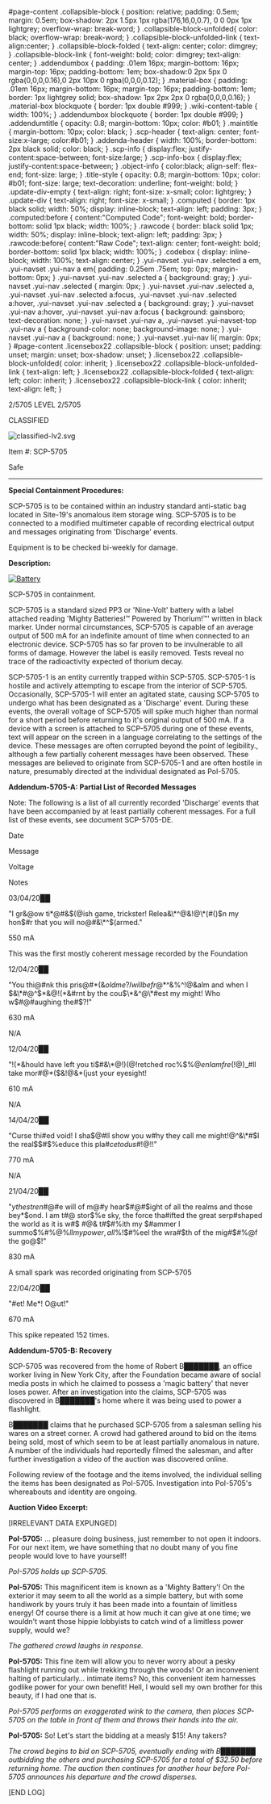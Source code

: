 #page-content .collapsible-block { position: relative; padding: 0.5em; margin: 0.5em; box-shadow: 2px 1.5px 1px rgba(176,16,0,0.7), 0 0 0px 1px lightgrey; overflow-wrap: break-word; } .collapsible-block-unfolded{ color: black; overflow-wrap: break-word; } .collapsible-block-unfolded-link { text-align:center; } .collapsible-block-folded { text-align: center; color: dimgrey; } .collapsible-block-link { font-weight: bold; color: dimgrey; text-align: center; } .addendumbox { padding: .01em 16px; margin-bottom: 16px; margin-top: 16px; padding-bottom: 1em; box-shadow:0 2px 5px 0 rgba(0,0,0,0.16),0 2px 10px 0 rgba(0,0,0,0.12); } .material-box { padding: .01em 16px; margin-bottom: 16px; margin-top: 16px; padding-bottom: 1em; border: 1px lightgrey solid; box-shadow: 1px 2px 2px 0 rgba(0,0,0,0.16); } .material-box blockquote { border: 1px double #999; } .wiki-content-table { width: 100%; } .addendumbox blockquote { border: 1px double #999; } .addendumtitle { opacity: 0.8; margin-bottom: 10px; color: #b01; } .maintitle { margin-bottom: 10px; color: black; } .scp-header { text-align: center; font-size:x-large; color:#b01; } .addenda-header { width: 100%; border-bottom: 2px black solid; color: black; } .scp-info { display:flex; justify-content:space-between; font-size:large; } .scp-info-box { display:flex; justify-content:space-between; } .object-info { color:black; align-self: flex-end; font-size: large; } .title-style { opacity: 0.8; margin-bottom: 10px; color: #b01; font-size: large; text-decoration: underline; font-weight: bold; } .update-div-empty { text-align: right; font-size: x-small; color: lightgrey; } .update-div { text-align: right; font-size: x-small; } .computed { border: 1px black solid; width: 50%; display: inline-block; text-align: left; padding: 3px; } .computed:before { content:"Computed Code"; font-weight: bold; border-bottom: solid 1px black; width: 100%; } .rawcode { border: black solid 1px; width: 50%; display: inline-block; text-align: left; padding: 3px; } .rawcode:before{ content:"Raw Code"; text-align: center; font-weight: bold; border-bottom: solid 1px black; width: 100%; } .codebox { display: inline-block; width: 100%; text-align: center; } .yui-navset .yui-nav .selected a em, .yui-navset .yui-nav a em{ padding: 0.25em .75em; top: 0px; margin-bottom: 0px; } .yui-navset .yui-nav .selected a { background: gray; } .yui-navset .yui-nav .selected { margin: 0px; } .yui-navset .yui-nav .selected a, .yui-navset .yui-nav .selected a:focus, .yui-navset .yui-nav .selected a:hover, .yui-navset .yui-nav .selected a { background: gray; } .yui-navset .yui-nav a:hover, .yui-navset .yui-nav a:focus { background: gainsboro; text-decoration: none; } .yui-navset .yui-nav a, .yui-navset .yui-navset-top .yui-nav a { background-color: none; background-image: none; } .yui-navset .yui-nav a { background: none; } .yui-navset .yui-nav li{ margin: 0px; } #page-content .licensebox22 .collapsible-block { position: unset; padding: unset; margin: unset; box-shadow: unset; } .licensebox22 .collapsible-block-unfolded{ color: inherit; } .licensebox22 .collapsible-block-unfolded-link { text-align: left; } .licensebox22 .collapsible-block-folded { text-align: left; color: inherit; } .licensebox22 .collapsible-block-link { color: inherit; text-align: left; }

2/5705 LEVEL 2/5705

CLASSIFIED

![classified-lv2.svg](http://www.scp-wiki.net/local--files/component:classified-bar-woed-source/classified-lv2.svg)

Item #: SCP-5705

Safe

* * *

**Special Containment Procedures:**

SCP-5705 is to be contained within an industry standard anti-static bag located in Site-19's anomalous item storage wing. SCP-5705 is to be connected to a modified multimeter capable of recording electrical output and messages originating from 'Discharge' events.

Equipment is to be checked bi-weekly for damage.

**Description:**

[![Battery](http://scp-wiki.wdfiles.com/local--resized-images/scp-5705/Battery/medium.jpg)](http://scp-wiki.wdfiles.com/local--files/scp-5705/Battery)

SCP-5705 in containment.

SCP-5705 is a standard sized PP3 or 'Nine-Volt' battery with a label attached reading 'Mighty Batteries!™ Powered by Thorium!™' written in black marker. Under normal circumstances, SCP-5705 is capable of an average output of 500 mA for an indefinite amount of time when connected to an electronic device. SCP-5705 has so far proven to be invulnerable to all forms of damage. However the label is easily removed. Tests reveal no trace of the radioactivity expected of thorium decay.

SCP-5705-1 is an entity currently trapped within SCP-5705. SCP-5705-1 is hostile and actively attempting to escape from the interior of SCP-5705. Occasionally, SCP-5705-1 will enter an agitated state, causing SCP-5705 to undergo what has been designated as a 'Discharge' event. During these events, the overall voltage of SCP-5705 will spike much higher than normal for a short period before returning to it's original output of 500 mA. If a device with a screen is attached to SCP-5705 during one of these events, text will appear on the screen in a language correlating to the settings of the device. These messages are often corrupted beyond the point of legibility., although a few partially coherent messages have been observed. These messages are believed to originate from SCP-5705-1 and are often hostile in nature, presumably directed at the individual designated as PoI-5705.

**Addendum-5705-A: Partial List of Recorded Messages**

Note: The following is a list of all currently recorded 'Discharge' events that have been accompanied by at least partially coherent messages. For a full list of these events, see document SCP-5705-DE.

Date

Message

Voltage

Notes

03/04/20██

"I gr&@ow ti\*@#&$(@ish game, trickster! Relea&\*^@&!@\*(#()$n my hon$#r that you will no@#&\*^$(armed."

550 mA

This was the first mostly coherent message recorded by the Foundation

12/04/20██

"You thi@#nk this pris@#\*(&$old me? I will be fr$@\*^&%^!@&alm and when I $&\*#@^$\*&@!(\*&$%e same lesson lea$#rnt by the cou$\*&^@\*#est my might! Who w$#@#aughing the#$?!"

630 mA

N/A

12/04/20██

"!(\*&hould have left you ti$#&\*@!)(@!retched roc%$%$@en I am fre$(!@)\_#ll take mor#@\*($&!@&\*(just your eyesight!

610 mA

N/A

14/04/20██

"Curse thi#$%(\*@&#)($ed void! I sha$@#ll show you w#hy they call me might!@^&\*#$l the real$$#$%educe this pla#$ce to dus$#!@!!"

770 mA

N/A

21/04/20██

"$y the stren%#@gth of my being$#@#e will of m@#y hear$#@#$ight of all the realms and those bey\*$ond. I am t#@ stor$%e sky, the force tha#$%#$ifted the great serp#$%$shaped the world as it is w#$ #@& t#$#%ith my $#ammer I summo$%#%@%$ll my power, all %@ % strength, and cast them d\*(#own onto these wa#$%!$#%eel the wra#$th of the mig#$#%@f the go@$!"

830 mA

A small spark was recorded originating from SCP-5705

22/04/20██

"#et! Me\*! O@ut!"

670 mA

This spike repeated 152 times.

**Addendum-5705-B: Recovery**

SCP-5705 was recovered from the home of Robert B███████, an office worker living in New York City, after the Foundation became aware of social media posts in which he claimed to possess a 'magic battery' that never loses power. After an investigation into the claims, SCP-5705 was discovered in B███████'s home where it was being used to power a flashlight.

B███████ claims that he purchased SCP-5705 from a salesman selling his wares on a street corner. A crowd had gathered around to bid on the items being sold, most of which seem to be at least partially anomalous in nature. A number of the individuals had reportedly filmed the salesman, and after further investigation a video of the auction was discovered online.

Following review of the footage and the items involved, the individual selling the items has been designated as PoI-5705. Investigation into PoI-5705's whereabouts and identity are ongoing.

**Auction Video Excerpt:**

\[IRRELEVANT DATA EXPUNGED\]

**PoI-5705:** … pleasure doing business, just remember to not open it indoors. For our next item, we have something that no doubt many of you fine people would love to have yourself!

_PoI-5705 holds up SCP-5705._

**PoI-5705:** This magnificent item is known as a 'Mighty Battery'! On the exterior it may seem to all the world as a simple battery, but with some handiwork by yours truly it has been made into a fountain of limitless energy! Of course there is a limit at how much it can give at one time; we wouldn't want those hippie lobbyists to catch wind of a limitless power supply, would we?

_The gathered crowd laughs in response._

**PoI-5705:** This fine item will allow you to never worry about a pesky flashlight running out while trekking through the woods! Or an inconvenient halting of particularly… intimate items? No, this convenient item harnesses godlike power for your own benefit! Hell, I would sell my own brother for this beauty, if I had one that is.

_PoI-5705 performs an exaggerated wink to the camera, then places SCP-5705 on the table in front of them and throws their hands into the air._

**PoI-5705:** So! Let's start the bidding at a measly $15! Any takers?

_The crowd begins to bid on SCP-5705, eventually ending with B███████ outbidding the others and purchasing SCP-5705 for a total of $32.50 before returning home. The auction then continues for another hour before PoI-5705 announces his departure and the crowd disperses._

\[END LOG\]